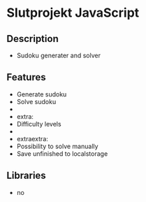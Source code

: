 # Slutprojekt JavaScript

## Description
* Sudoku generater and solver

## Features
* Generate sudoku
* Solve sudoku
* 
* extra:
* Difficulty levels
* 
* extraextra:
* Possibility to solve manually
* Save unfinished to localstorage

## Libraries
* no